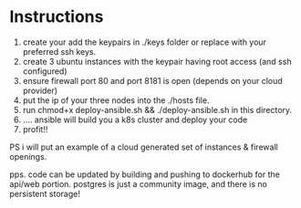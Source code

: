 # Instructions

1. create your add the keypairs in ./keys folder or replace with your preferred ssh keys.
2. create 3 ubuntu instances with the keypair having root access (and ssh configured)
3. ensure firewall port 80 and port 8181 is open (depends on your cloud provider)
4. put the ip of your three nodes into the ./hosts file.
5. run chmod+x deploy-ansible.sh && ./deploy-ansible.sh in this directory.
6. .... ansible will build you a k8s cluster and deploy your code
7. profit!!

PS i will put an example of a cloud generated set of instances & firewall openings.

pps. code can be updated by building and pushing to dockerhub for the api/web portion. postgres is just a community image, and there is no persistent storage!

